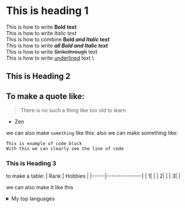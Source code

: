 # This is heading 1

This is how to write **Bold** __text__ \
This is how to write *Italic* _text_ \
This is how to combine **Bold _and Italic_ text** \
This is how to write ***all Bold and Italic text*** \
This is how to write ~~Strikethrough~~ text \
This is how to write <ins>underlined</ins> text \

## This is Heading 2

To make a quote like:
---
> There is no such a thing like too old to learn
- Zen

we can also make `something` like this:
also we can make something like:
```
This is example of code block
With this we can clearly see the line of code
```

### This is Heading 3

to make a table:
| Rank |    Hobbies    |
|-----:|---------------|
|     1|               |
|     2|               |
|     3|               |

we can also make it like this
<details>
<summary>My top languages</summary>

| Rank | Languages |
|-----:|-----------|
|     1| JavaScript|
|     2| Python    |
|     3| SQL       |

</details>

